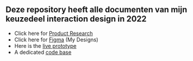 ## Deze repository heeft alle documenten van mijn keuzedeel interaction design in 2022

* Click here for [Product Research](./Nethaven%20Klant%2BProduct%20Onderzoek.pdf)
* Click here for [Figma](https://www.figma.com/file/11zGmgiXFSPemFValNeoGI/Nethaven?node-id=2%3A3) (My Designs)
* Here is the [live prototype](https://30472.hosts1.ma-cloud.nl/nethaven/)
* A dedicated [code base](https://github.com/vincpinas/nethaven.nl)